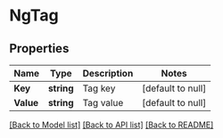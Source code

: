 # NgTag

## Properties
Name | Type | Description | Notes
------------ | ------------- | ------------- | -------------
**Key** | **string** | Tag key | [default to null]
**Value** | **string** | Tag value | [default to null]

[[Back to Model list]](../README.md#documentation-for-models) [[Back to API list]](../README.md#documentation-for-api-endpoints) [[Back to README]](../README.md)

